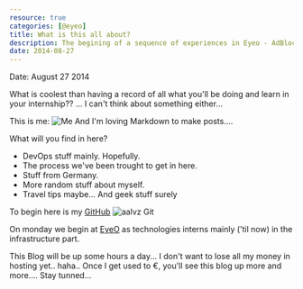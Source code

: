 ```yaml
---
resource: true
categories: [@eyeo]
title: What is this all about?
description: The begining of a sequence of experiences in Eyeo - AdBlockPlus. Thoughts, stories and ideas from Germany by @_aalvz [In the nights of germany or the evenings in America...] CV - https://careers.stackoverflow.com/aalvz
date: 2014-08-27
---
```


Date: August 27 2014

What is coolest than having a record of all what you'll be doing and learn in your internship?? ... I can't think about something either...

This is me: ![Me](https://en.gravatar.com/userimage/44260813/dcf33efd4cf14a3061bee4d606cb84a2.jpg)
And I'm loving Markdown to make posts....

What will you find in here?

* DevOps stuff mainly. Hopefully.
* The process we've been trought to get in here.
* Stuff from Germany.
* More random stuff about myself.
* Travel tips maybe... And geek stuff surely

To begin here is my [GitHub](https://github.com/aalvz)
![aalvz Git](http://cdn.flaticon.com/png/256/38292.png)

On monday we begin at [EyeO](http://eyeo.com) as technologies interns mainly ('til now) in the infrastructure part.

This Blog will be up some hours a day... I don't want to lose all my money in hosting yet.. haha.. Once I get used to €, you'll see this blog up more and more.... Stay tunned... 
